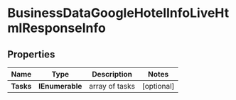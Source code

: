 # BusinessDataGoogleHotelInfoLiveHtmlResponseInfo


## Properties

| Name | Type | Description | Notes |
|------------ | ------------- | ------------- | -------------|
**Tasks** | **IEnumerable<BusinessDataGoogleHotelInfoLiveHtmlTaskInfo>** | array of tasks |[optional]|